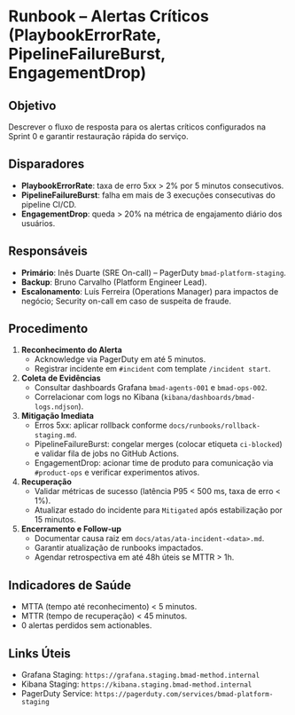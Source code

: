 # Runbook – Alertas Críticos (PlaybookErrorRate, PipelineFailureBurst, EngagementDrop)

## Objetivo
Descrever o fluxo de resposta para os alertas críticos configurados na Sprint 0 e garantir restauração rápida do serviço.

## Disparadores
- **PlaybookErrorRate**: taxa de erro 5xx > 2% por 5 minutos consecutivos.
- **PipelineFailureBurst**: falha em mais de 3 execuções consecutivas do pipeline CI/CD.
- **EngagementDrop**: queda > 20% na métrica de engajamento diário dos usuários.

## Responsáveis
- **Primário**: Inês Duarte (SRE On-call) – PagerDuty `bmad-platform-staging`.
- **Backup**: Bruno Carvalho (Platform Engineer Lead).
- **Escalonamento**: Luís Ferreira (Operations Manager) para impactos de negócio; Security on-call em caso de suspeita de fraude.

## Procedimento
1. **Reconhecimento do Alerta**
   - Acknowledge via PagerDuty em até 5 minutos.
   - Registrar incidente em `#incident` com template `/incident start`.
2. **Coleta de Evidências**
   - Consultar dashboards Grafana `bmad-agents-001` e `bmad-ops-002`.
   - Correlacionar com logs no Kibana (`kibana/dashboards/bmad-logs.ndjson`).
3. **Mitigação Imediata**
   - Erros 5xx: aplicar rollback conforme `docs/runbooks/rollback-staging.md`.
   - PipelineFailureBurst: congelar merges (colocar etiqueta `ci-blocked`) e validar fila de jobs no GitHub Actions.
   - EngagementDrop: acionar time de produto para comunicação via `#product-ops` e verificar experimentos ativos.
4. **Recuperação**
   - Validar métricas de sucesso (latência P95 < 500 ms, taxa de erro < 1%).
   - Atualizar estado do incidente para `Mitigated` após estabilização por 15 minutos.
5. **Encerramento e Follow-up**
   - Documentar causa raiz em `docs/atas/ata-incident-<data>.md`.
   - Garantir atualização de runbooks impactados.
   - Agendar retrospectiva em até 48h úteis se MTTR > 1h.

## Indicadores de Saúde
- MTTA (tempo até reconhecimento) < 5 minutos.
- MTTR (tempo de recuperação) < 45 minutos.
- 0 alertas perdidos sem actionables.

## Links Úteis
- Grafana Staging: `https://grafana.staging.bmad-method.internal`
- Kibana Staging: `https://kibana.staging.bmad-method.internal`
- PagerDuty Service: `https://pagerduty.com/services/bmad-platform-staging`
